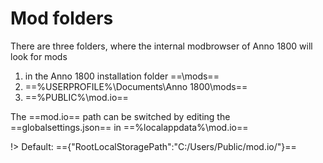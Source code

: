 # Mod folders

There are three folders, where the internal modbrowser of Anno 1800 will look for mods
1. in the Anno 1800 installation folder ==\mods==
2. ==%USERPROFILE%\Documents\Anno 1800\mods==
3. ==%PUBLIC%\mod.io==

The ==mod.io== path can be switched by editing the ==globalsettings.json== in ==%localappdata%\mod.io==

!> Default: =={"RootLocalStoragePath":"C:/Users/Public/mod.io/"}==